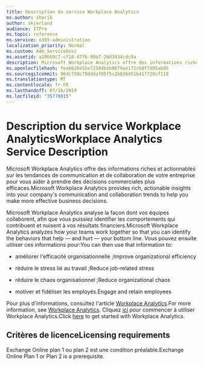 ```yaml
---
title: Description du service Workplace Analytics
ms.author: sharik
author: skjerland
audience: ITPro
ms.topic: reference
ms.service: o365-administration
localization_priority: Normal
ms.custom: Adm_ServiceDesc
ms.assetid: a20b50c7-cf18-47f6-99a7-26d3434cdc9a
description: Microsoft Workplace Analytics offre des informations riches et actionnables sur les tendances de communication et de collaboration de votre entreprise pour vous aider à prendre des décisions commerciales plus efficaces.
ms.openlocfilehash: feab626e55e72584beb0879ae172cb8f7d95ab05
ms.sourcegitcommit: 96dc758c790ddaf05f5c2b836451b417729cf119
ms.translationtype: MT
ms.contentlocale: fr-FR
ms.lasthandoff: 07/18/2019
ms.locfileid: "35778015"
---
```

# <a name="workplace-analytics-service-description"></a><span data-ttu-id="977f8-103">Description du service Workplace Analytics</span><span class="sxs-lookup"><span data-stu-id="977f8-103">Workplace Analytics Service Description</span></span>

<span data-ttu-id="977f8-104">Microsoft Workplace Analytics offre des informations riches et actionnables sur les tendances de communication et de collaboration de votre entreprise pour vous aider à prendre des décisions commerciales plus efficaces.</span><span class="sxs-lookup"><span data-stu-id="977f8-104">Microsoft Workplace Analytics provides rich, actionable insights into your company's communication and collaboration trends to help you make more effective business decisions.</span></span>
  
<span data-ttu-id="977f8-105">Microsoft Workplace Analytics analyse la façon dont vos équipes collaborent, afin que vous puissiez identifier les comportements qui contribuent et nuisent à vos résultats financiers.</span><span class="sxs-lookup"><span data-stu-id="977f8-105">Microsoft Workplace Analytics analyzes how your teams work together so that you can identify the behaviors that help — and hurt — your bottom line.</span></span> <span data-ttu-id="977f8-106">Vous pouvez ensuite utiliser ces informations pour:</span><span class="sxs-lookup"><span data-stu-id="977f8-106">You can then use that information to:</span></span> 
  
- <span data-ttu-id="977f8-107">améliorer l'efficacité organisationnelle ;</span><span class="sxs-lookup"><span data-stu-id="977f8-107">Improve organizational efficiency</span></span>
    
- <span data-ttu-id="977f8-108">réduire le stress lié au travail ;</span><span class="sxs-lookup"><span data-stu-id="977f8-108">Reduce job-related stress</span></span>
    
- <span data-ttu-id="977f8-109">réduire le chaos organisationnel ;</span><span class="sxs-lookup"><span data-stu-id="977f8-109">Reduce organizational chaos</span></span>
    
- <span data-ttu-id="977f8-110">motiver et fidéliser les employés.</span><span class="sxs-lookup"><span data-stu-id="977f8-110">Engage and retain employees</span></span>
    
<span data-ttu-id="977f8-111">Pour plus d'informations, consultez l'article [Workplace Analytics](https://go.microsoft.com/fwlink/?linkid=852492).</span><span class="sxs-lookup"><span data-stu-id="977f8-111">For more information, see [Workplace Analytics](https://go.microsoft.com/fwlink/?linkid=852492).</span></span> <span data-ttu-id="977f8-112">Cliquez [ici](https://docs.microsoft.com/en-us/workplace-analytics/overview/get-started) pour commencer à utiliser Workplace Analytics.</span><span class="sxs-lookup"><span data-stu-id="977f8-112">Click [here](https://docs.microsoft.com/en-us/workplace-analytics/overview/get-started) to get started with Workplace Analytics.</span></span> 
  
## <a name="licensing-requirements"></a><span data-ttu-id="977f8-113">Critères de licence</span><span class="sxs-lookup"><span data-stu-id="977f8-113">Licensing requirements</span></span>

<span data-ttu-id="977f8-114">Exchange Online plan 1 ou plan 2 est une condition préalable.</span><span class="sxs-lookup"><span data-stu-id="977f8-114">Exchange Online Plan 1 or Plan 2 is a prerequisite.</span></span>